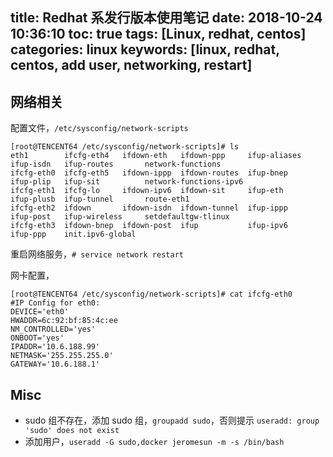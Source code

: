 title: Redhat 系发行版本使用笔记
date: 2018-10-24 10:36:10
toc: true
tags: [Linux, redhat, centos]
categories: linux
keywords: [linux, redhat, centos, add user, networking, restart]
---


## 网络相关

配置文件，`/etc/sysconfig/network-scripts`

```
[root@TENCENT64 /etc/sysconfig/network-scripts]# ls
eth1        ifcfg-eth4   ifdown-eth   ifdown-ppp     ifup-aliases  ifup-isdn   ifup-routes       network-functions
ifcfg-eth0  ifcfg-eth5   ifdown-ippp  ifdown-routes  ifup-bnep     ifup-plip   ifup-sit          network-functions-ipv6
ifcfg-eth1  ifcfg-lo     ifdown-ipv6  ifdown-sit     ifup-eth      ifup-plusb  ifup-tunnel       route-eth1
ifcfg-eth2  ifdown       ifdown-isdn  ifdown-tunnel  ifup-ippp     ifup-post   ifup-wireless     setdefaultgw-tlinux
ifcfg-eth3  ifdown-bnep  ifdown-post  ifup           ifup-ipv6     ifup-ppp    init.ipv6-global
```

重启网络服务，`# service network restart`

网卡配置，

```
[root@TENCENT64 /etc/sysconfig/network-scripts]# cat ifcfg-eth0
#IP Config for eth0:
DEVICE='eth0'
HWADDR=6c:92:bf:85:4c:ee
NM_CONTROLLED='yes'
ONBOOT='yes'
IPADDR='10.6.188.99'
NETMASK='255.255.255.0'
GATEWAY='10.6.188.1'
```

## Misc

* sudo 组不存在，添加 sudo 组，`groupadd sudo`，否则提示 `useradd: group 'sudo' does not exist`
* 添加用户，`useradd -G sudo,docker jeromesun -m -s /bin/bash`
